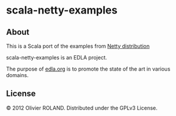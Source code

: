 # scala-netty-examples

## About ##
This is a Scala port of the examples from [Netty distribution](https://github.com/netty/netty/tree/netty-3.6.0.Final/src/main/java/org/jboss/netty/example)

scala-netty-examples is an EDLA project.

The purpose of [edla.org](http://www.edla.org) is to promote the state of the art in various domains.

## License
© 2012 Olivier ROLAND. Distributed under the GPLv3 License. 


